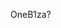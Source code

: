 OneB1za?

<!---
OneB1za/OneB1za is a ✨ special ✨ repository because its `README.md` (this file) appears on your GitHub profile.
You can click the Preview link to take a look at your changes.
--->
